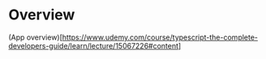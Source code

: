 # Overview
(App overview)[https://www.udemy.com/course/typescript-the-complete-developers-guide/learn/lecture/15067226#content]


